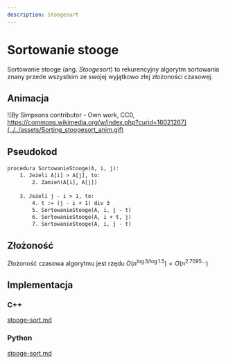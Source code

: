 ```yaml
---
description: Stoogesort
---
```


# Sortowanie stooge

Sortowanie stooge (ang. *Stoogesort*) to rekurencyjny algorytm sortowania znany przede wszystkim ze swojej wyjątkowo złej złożoności czasowej.

## Animacja

![By Simpsons contributor - Own work, CC0, https://commons.wikimedia.org/w/index.php?curid=16021267](../../assets/Sorting_stoogesort_anim.gif)

## Pseudokod

```
procedura SortowanieStooge(A, i, j):
    1. Jeżeli A[i] > A[j], to:
        2. Zamień(A[i], A[j])

    3. Jeżeli j - i > 1, to:
        4. t := (j - i + 1) div 3
        5. SortowanieStooge(A, i, j - t)
        6. SortowanieStooge(A, i + t, j)
        7. SortowanieStooge(A, i, j - t)
```

## Złożoność

Złożoność czasowa algorytmu jest rzędu $O(n^{\log{3}/\log{1.5}})=O(n^{2.7095...})$

## Implementacja

### C++


[stooge-sort.md](../../programming/c++/algorithms/sorting/stooge-sort.md)


### Python


[stooge-sort.md](../../programming/python/algorithms/sorting/stooge-sort.md)

